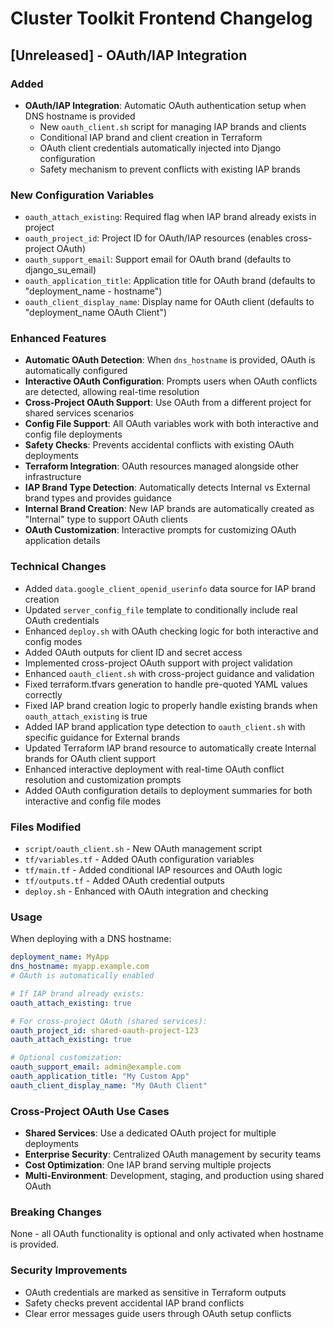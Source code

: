 # Cluster Toolkit Frontend Changelog

## [Unreleased] - OAuth/IAP Integration

### Added
- **OAuth/IAP Integration**: Automatic OAuth authentication setup when DNS hostname is provided
  - New `oauth_client.sh` script for managing IAP brands and clients
  - Conditional IAP brand and client creation in Terraform
  - OAuth client credentials automatically injected into Django configuration
  - Safety mechanism to prevent conflicts with existing IAP brands

### New Configuration Variables
- `oauth_attach_existing`: Required flag when IAP brand already exists in project
- `oauth_project_id`: Project ID for OAuth/IAP resources (enables cross-project OAuth)
- `oauth_support_email`: Support email for OAuth brand (defaults to django_su_email)
- `oauth_application_title`: Application title for OAuth brand (defaults to "deployment_name - hostname")
- `oauth_client_display_name`: Display name for OAuth client (defaults to "deployment_name OAuth Client")

### Enhanced Features
- **Automatic OAuth Detection**: When `dns_hostname` is provided, OAuth is automatically configured
- **Interactive OAuth Configuration**: Prompts users when OAuth conflicts are detected, allowing real-time resolution
- **Cross-Project OAuth Support**: Use OAuth from a different project for shared services scenarios
- **Config File Support**: All OAuth variables work with both interactive and config file deployments
- **Safety Checks**: Prevents accidental conflicts with existing OAuth deployments
- **Terraform Integration**: OAuth resources managed alongside other infrastructure
- **IAP Brand Type Detection**: Automatically detects Internal vs External brand types and provides guidance
- **Internal Brand Creation**: New IAP brands are automatically created as "Internal" type to support OAuth clients
- **OAuth Customization**: Interactive prompts for customizing OAuth application details

### Technical Changes
- Added `data.google_client_openid_userinfo` data source for IAP brand creation
- Updated `server_config_file` template to conditionally include real OAuth credentials
- Enhanced `deploy.sh` with OAuth checking logic for both interactive and config modes
- Added OAuth outputs for client ID and secret access
- Implemented cross-project OAuth support with project validation
- Enhanced `oauth_client.sh` with cross-project guidance and validation
- Fixed terraform.tfvars generation to handle pre-quoted YAML values correctly
- Fixed IAP brand creation logic to properly handle existing brands when `oauth_attach_existing` is true
- Added IAP brand application type detection to `oauth_client.sh` with specific guidance for External brands
- Updated Terraform IAP brand resource to automatically create Internal brands for OAuth client support
- Enhanced interactive deployment with real-time OAuth conflict resolution and customization prompts
- Added OAuth configuration details to deployment summaries for both interactive and config file modes

### Files Modified
- `script/oauth_client.sh` - New OAuth management script
- `tf/variables.tf` - Added OAuth configuration variables
- `tf/main.tf` - Added conditional IAP resources and OAuth logic
- `tf/outputs.tf` - Added OAuth credential outputs
- `deploy.sh` - Enhanced with OAuth integration and checking

### Usage
When deploying with a DNS hostname:
```yaml
deployment_name: MyApp
dns_hostname: myapp.example.com
# OAuth is automatically enabled

# If IAP brand already exists:
oauth_attach_existing: true

# For cross-project OAuth (shared services):
oauth_project_id: shared-oauth-project-123
oauth_attach_existing: true

# Optional customization:
oauth_support_email: admin@example.com
oauth_application_title: "My Custom App"
oauth_client_display_name: "My OAuth Client"
```

### Cross-Project OAuth Use Cases
- **Shared Services**: Use a dedicated OAuth project for multiple deployments
- **Enterprise Security**: Centralized OAuth management by security teams  
- **Cost Optimization**: One IAP brand serving multiple projects
- **Multi-Environment**: Development, staging, and production using shared OAuth

### Breaking Changes
None - all OAuth functionality is optional and only activated when hostname is provided.

### Security Improvements
- OAuth credentials are marked as sensitive in Terraform outputs
- Safety checks prevent accidental IAP brand conflicts
- Clear error messages guide users through OAuth setup conflicts 